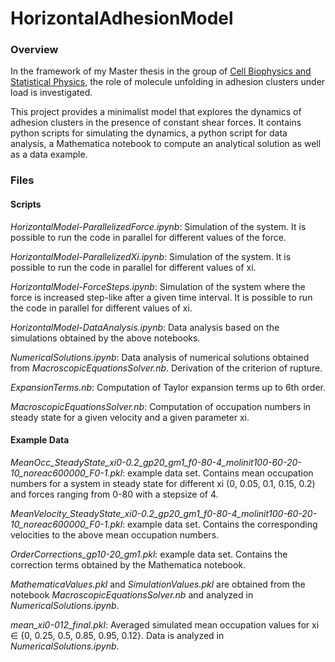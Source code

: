 # HorizontalAdhesionModel

### Overview

In the framework of my Master thesis in the group of [Cell Biophysics and Statistical Physics](https://www.biostatphys.vetmed.uni-muenchen.de/index.html), the role of molecule unfolding in adhesion clusters under load is investigated.

This project provides a minimalist model that explores the dynamics of adhesion clusters in the presence of constant shear forces. It contains python scripts for simulating the dynamics, a python script for data analysis, a Mathematica notebook to compute an analytical solution as well as a data example.

### Files
#### Scripts
*HorizontalModel-ParallelizedForce.ipynb*: 
Simulation of the system. It is possible to run the code in parallel for different values of the force.

*HorizontalModel-ParallelizedXi.ipynb*:
Simulation of the system. It is possible to run the code in parallel for different values of xi.

*HorizontalModel-ForceSteps.ipynb*:
Simulation of the system where the force is increased step-like after a given time interval. It is possible to run the code in parallel for different values of xi.

*HorizontalModel-DataAnalysis.ipynb*:
Data analysis based on the simulations obtained by the above notebooks.

*NumericalSolutions.ipynb*:
Data analysis of numerical solutions obtained from *MacroscopicEquationsSolver.nb*. Derivation of the criterion of rupture.

*ExpansionTerms.nb*:
Computation of Taylor expansion terms up to 6th order.

*MacroscopicEquationsSolver.nb*:
Computation of occupation numbers in steady state for a given velocity and a given parameter xi.

#### Example Data
*MeanOcc_SteadyState_xi0-0.2_gp20_gm1_f0-80-4_molinit100-60-20-10_noreac600000_F0-1.pkl*:
example data set. Contains mean occupation numbers for a system in steady state for different xi (0, 0.05, 0.1, 0.15, 0.2) and forces ranging from 0-80 with a stepsize of 4.

*MeanVelocity_SteadyState_xi0-0.2_gp20_gm1_f0-80-4_molinit100-60-20-10_noreac600000_F0-1.pkl*:
example data set. Contains the corresponding velocities to the above mean occupation numbers.

*OrderCorrections_gp10-20_gm1.pkl*:
example data set. Contains the correction terms obtained by the Mathematica notebook.

*MathematicaValues.pkl* and *SimulationValues.pkl* are obtained from the notebook *MacroscopicEquationsSolver.nb* and analyzed in *NumericalSolutions.ipynb*.

*mean_xi0-012_final.pkl*:
Averaged simulated mean occupation values for xi $\in$ {0, 0.25, 0.5, 0.85, 0.95, 0.12}. Data is analyzed in *NumericalSolutions.ipynb*.